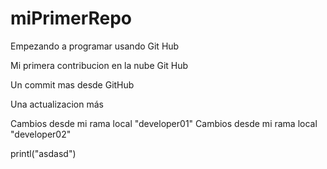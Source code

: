 # miPrimerRepo
Empezando a programar usando Git Hub

Mi primera contribucion en la nube Git Hub

Un commit mas desde GitHub

Una actualizacion más

Cambios desde mi rama local "developer01"
Cambios desde mi rama local "developer02"

printl("asdasd")
